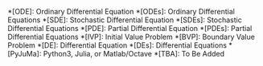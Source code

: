 *[ODE]: Ordinary Differential Equation
*[ODEs]: Ordinary Differential Equations
*[SDE]: Stochastic Differential Equation
*[SDEs]: Stochastic Differential Equations
*[PDE]: Partial Differential Equation
*[PDEs]: Partial Differential Equations
*[IVP]: Initial Value Problem
*[BVP]: Boundary Value Problem
*[DE]: Differential Equation
*[DEs]: Differential Equations
*[PyJuMa]: Python3, Julia, or Matlab/Octave
*[TBA]: To Be Added
